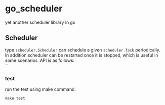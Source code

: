 # go_scheduler
yet another scheduler library in go

## Scheduler
type `scheduler.Scheduler` can schedule a given `scheduler.Task` periodically. In addition scheduler can be restarted once it is stopped, which is useful in some scenarios.
API is as follows:  
``

### test
run the test using make command.
```
make test
```